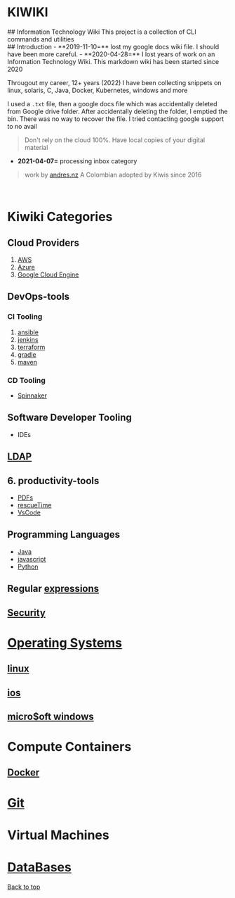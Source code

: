 <h1>KIWIKI</h1>
## Information Technology Wiki
This project is a collection of CLI commands and utilities
<br>
## Introduction
- **2019-11-10=** lost my google docs wiki file. I should have been more careful.
- **2020-04-28=** I lost years of work on an Information Technology Wiki. This markdown wiki has been started since 2020

Througout my career, 12+ years (2022) I have been collecting snippets on linux, solaris, C, Java, Docker, Kubernetes, windows and more

I used a `.txt` file, then a google docs file which was accidentally deleted from Google drive folder. After accidentally deleting the folder, I emptied the bin. There was no way to recover the file. I tried contacting google support to no avail

> Don't rely on the cloud 100%. Have local copies of your digital material

- **2021-04-07=** processing inbox category
> work by [andres.nz](www.andres.nz) A Colombian adopted by Kiwis since 2016
<br>

# Kiwiki Categories
## Cloud Providers
  1. [AWS](./aws/readme.md)
  2. [Azure](./azure/readme.md)
  3. [Google Cloud Engine](./gce/readme.md)
## DevOps-tools
### CI Tooling
  1. [ansible](./devops-tools/ansible)
  2. [jenkins](./devops-tools/jenkins/)
  3. [terraform](./devops-tools/terraform/)
  4. [gradle](./devops-tools/gradle)
  5. [maven](./devops-tools/maven)
### CD Tooling
  - [Spinnaker](./devops-tools/CD/spinnaker.md)
## Software Developer Tooling
  - IDEs
## [LDAP](./LDAP/)
## 6. productivity-tools
  - [PDFs](./productivity-tools/pdf)
  - [rescueTime](./productivity-tools/rescue-time/)
  - [VsCode](./productivity-tools/vscode-setup/)

## Programming Languages
  - [Java](./programming-languages/java/readme.md)
  - [javascript](./programming-languages/java/readme.md)
  - [Python](./programming-languages/python/readme.md)

## Regular [expressions](./regex/readme.md)
## [Security](./security/)
# [Operating Systems](./operating-systems/readme.md)
## [linux](./operating-systems/linux/readme.md)
## [ios](./operating-systems/ios/readme.md)
## [micro\$oft windows](./operating-systems/windows/readme.md)

# Compute Containers
## [Docker](./containers/readme.md)

# [Git](./git/readme.md)
# Virtual Machines
# [DataBases](./databases/sql.md)

[Back to top](#)